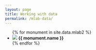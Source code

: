 ```yaml
---
layout: page
title: Working with data
permalink: /mlab-data/
---
```


<ul>
{% for monument in site.data.mlab2 %}
  <li>
    <img src="{{ monument.form_image_b }}">
    <strong>{{ monument.name }}</strong>

  </li>
{% endfor %}
</ul>

